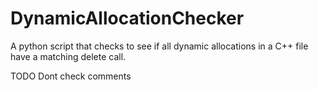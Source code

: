# DynamicAllocationChecker
A python script that checks to see if all dynamic allocations in a C++ file have a matching delete call.

TODO
Dont check comments

